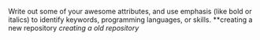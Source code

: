 Write out some of your awesome attributes, and use emphasis (like bold or italics) to identify keywords, programming languages, or skills.
 **creating a new repository
_creating a old repository_
